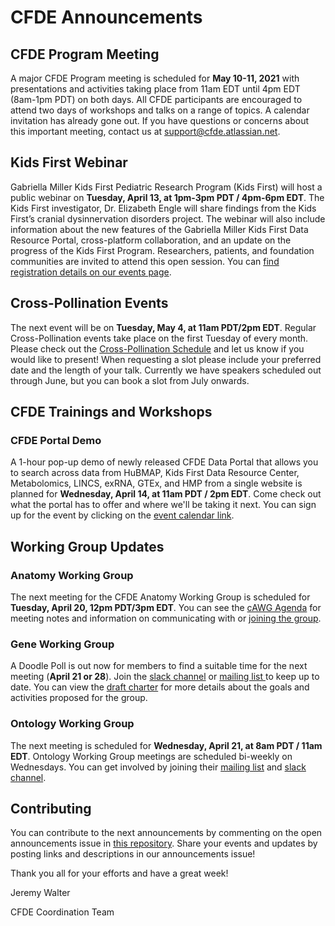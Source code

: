 # CFDE Announcements

## CFDE Program Meeting
A major CFDE Program meeting is scheduled for **May 10-11, 2021** with presentations and activities taking place from 11am EDT until 4pm EDT (8am-1pm PDT) on both days.  All CFDE participants are encouraged to attend two days of workshops and talks on a range of topics. A calendar invitation has already gone out. If you have questions or concerns about this important meeting, contact us at support@cfde.atlassian.net.

## Kids First Webinar
Gabriella Miller Kids First Pediatric Research Program (Kids First) will host a public webinar on **Tuesday, April 13, at 1pm-3pm PDT / 4pm-6pm EDT**. The Kids First investigator, Dr. Elizabeth Engle will share findings from the Kids First’s cranial dysinnervation disorders project. The webinar will also include information about the new features of the Gabriella Miller Kids First Data Resource Portal, cross-platform collaboration, and an update on the progress of the Kids First Program. Researchers, patients, and foundation communities are invited to attend this open session. You can [find registration details on our events page](https://www.nih-cfde.org/events/kids-first-2021-spring-webinar/).

## Cross-Pollination Events
The next event will be on **Tuesday, May 4, at 11am PDT/2pm EDT**. Regular Cross-Pollination events take place on the first Tuesday of every month. Please check out the [Cross-Pollination Schedule](https://docs.google.com/spreadsheets/d/1hQAeOLkivUZZnwZ_KxfGw3neezMaWbrPk9nnFiKfQGA/edit?usp=sharing) and let us know if you would like to present! When requesting a slot please include your preferred date and the length of your talk. Currently we have speakers scheduled out through June, but you can book a slot from July onwards. 

## CFDE Trainings and Workshops

### CFDE Portal Demo
A 1-hour pop-up demo of newly released CFDE Data Portal that allows you to search across data from HuBMAP, Kids First Data Resource Center, Metabolomics, LINCS, exRNA, GTEx, and HMP from a single website is planned for **Wednesday, April 14, at 11am PDT / 2pm EDT**. Come check out what the portal has to offer and where we'll be taking it next. You can sign up for the event by clicking on the [event calendar link](https://www.nih-cfde.org/events/cfde-portal-demo/?pk_campaign=anc).

## Working Group Updates

### Anatomy Working Group
The next meeting for the CFDE Anatomy Working Group is scheduled for **Tuesday, April 20, 12pm PDT/3pm EDT**.  You can see the [cAWG Agenda](https://docs.google.com/document/d/1K5L9WllqaABbr4MGO21ogDELyvtpVrD31wbvSNhx6ys/edit?usp=sharing) for meeting notes and information on communicating with or [joining the group](https://crosspollinationevents.groups.io/g/AnatomyWorkingGroup). 
### Gene Working Group
A Doodle Poll is out now for members to find a suitable time for the next meeting (**April 21 or 28**).  Join the [slack channel](https://join.slack.com/t/cfdeworkspace/shared_invite/zt-hupdgmhw-ZzSUc8Oau3DTpfBr4PccKg) or [mailing list ](https://cfdepublic.groups.io/g/GeneWorkingGroup)  to keep up to date. You can view the [draft charter](https://drive.google.com/file/d/1DbdbQ73_YlvG9iDuDSljyWyZWKdQDKNX/view?usp=sharing) for more details about the goals and activities proposed for the group. 
### Ontology Working Group
The next meeting is scheduled for **Wednesday, April 21, at 8am PDT / 11am EDT**. Ontology Working Group meetings are scheduled bi-weekly on Wednesdays. You can get involved by joining their [mailing list](https://cfdepublic.groups.io/g/OntologyWorkingGroup) and [slack channel](https://cfdeworkspace.slack.com/archives/C01GP14DLJX.).  

## Contributing
You can contribute to the next announcements by commenting on the open announcements issue in [this repository](https://github.com/nih-cfde/announcements/issues). Share your events and updates by posting links and descriptions in our announcements issue!

Thank you all for your efforts and have a great week!

Jeremy Walter

CFDE Coordination Team
